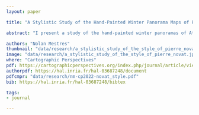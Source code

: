 ```yaml
---
layout: paper

title: "A Stylistic Study of the Hand-Painted Winter Panorama Maps of Pierre Novat"

abstract: "I present a study of the hand-painted winter panoramas of Atelier Novat, a workshop founded by Pierre Novat (1928–2007) in the 1960s, whose style was perpetuated by his children Arthur and Frédérique. I offer a portrait of Pierre Novat and a brief historical overview of the workshop. The contribution of the paper is to describe the style of Novat through the analysis of its constituent elements: creation process, color palette, terrain deformation, light effects, and surface texture (trees, rocks, roads, and buildings). Creating an ideal yet personal representation of a mountain has a dual purpose: a practical one, to help the viewer understand the topography of the region, and an aesthetic one, to depict an imaginary mountain, now iconic of the French Alps, that encourages dreams. The paper concludes with a review of existing methods, in cartography and computer graphics, for the creation of digital panoramas."

authors: "Nolan Mestres"
thumbnail: "data/research/a_stylistic_study_of_the_style_of_pierre_novat-thumbnail.jpg"
image: "data/research/a_stylistic_study_of_the_style_of_pierre_novat.jpg"
where: "Cartographic Perspectives"
pdf: https://cartographicperspectives.org/index.php/journal/article/view/1753
authorpdf: https://hal.inria.fr/hal-03687248/document
pdfcmpr: "data/research/nm-cp2022-novat_style.pdf"
bib: https://hal.inria.fr/hal-03687248/bibtex

tags:
- journal

---
```



